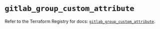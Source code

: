 # `gitlab_group_custom_attribute`

Refer to the Terraform Registry for docs: [`gitlab_group_custom_attribute`](https://registry.terraform.io/providers/gitlabhq/gitlab/17.3.1/docs/resources/group_custom_attribute).
